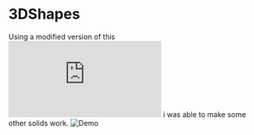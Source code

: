 # 3DShapes
Using a modified version of this ![torus generation](https://www.a1k0n.net/2021/01/13/optimizing-donut.html) i was able to make some other solids work.
![Demo](Demo.gif)
